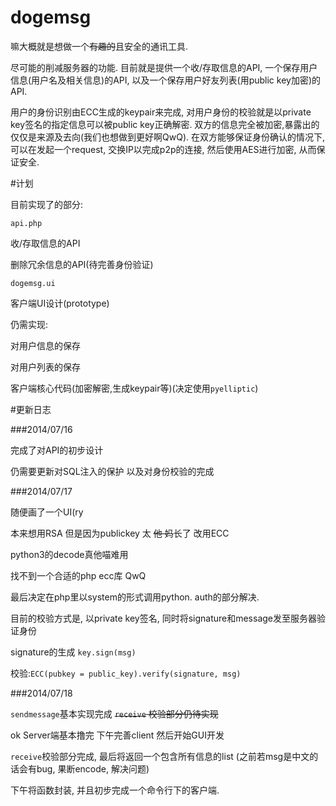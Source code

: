 dogemsg
=======

嘛大概就是想做一个<del>有趣的</del>且安全的通讯工具.

尽可能的削减服务器的功能. 目前就是提供一个收/存取信息的API, 一个保存用户信息(用户名及相关信息)的API, 以及一个保存用户好友列表(用public key加密)的API.

用户的身份识别由ECC生成的keypair来完成, 对用户身份的校验就是以private key签名的指定信息可以被public key正确解密. 双方的信息完全被加密,暴露出的仅仅是来源及去向(我们也想做到更好啊QwQ).
在双方能够保证身份确认的情况下, 可以在发起一个request, 交换IP以完成p2p的连接, 然后使用AES进行加密, 从而保证安全.

#计划

目前实现了的部分:


`api.php`

收/存取信息的API

删除冗余信息的API(待完善身份验证)


`dogemsg.ui`

客户端UI设计(prototype) 


仍需实现:

对用户信息的保存

对用户列表的保存


客户端核心代码(加密解密,生成keypair等)(决定使用`pyelliptic`)


#更新日志


###2014/07/16

完成了对API的初步设计

仍需要更新对SQL注入的保护 以及对身份校验的完成


###2014/07/17

随便画了一个UI(ry

本来想用RSA 但是因为publickey 太 <del>他 妈</del>长了 改用ECC

python3的decode真他喵难用

找不到一个合适的php ecc库 QwQ

最后决定在php里以system的形式调用python. auth的部分解决.

目前的校验方式是, 以private key签名, 同时将signature和message发至服务器验证身份

signature的生成 `key.sign(msg)`

校验:`ECC(pubkey = public_key).verify(signature, msg)`


###2014/07/18

`sendmessage`基本实现完成
<del>`receive` 校验部分仍待实现</del>

ok Server端基本撸完 下午完善client 然后开始GUI开发

`receive`校验部分完成, 最后将返回一个包含所有信息的list
(之前若msg是中文的话会有bug, 果断encode, 解决问题)

下午将函数封装, 并且初步完成一个命令行下的客户端.
